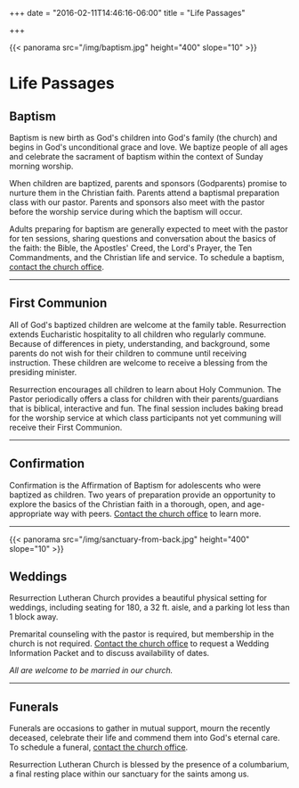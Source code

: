 +++
date = "2016-02-11T14:46:16-06:00"
title = "Life Passages"

+++

{{< panorama src="/img/baptism.jpg" height="400" slope="10" >}}

# Life Passages

## Baptism
Baptism is new birth as God's children into God's family (the church) and begins in God's unconditional grace and love. We baptize people of all ages and celebrate the sacrament of baptism within the context of Sunday morning worship. 

When children are baptized, parents and sponsors (Godparents) promise to nurture them in the Christian faith.  Parents attend a baptismal preparation class with our pastor. Parents and sponsors also meet with the pastor before the worship service during which the baptism will occur. 

Adults preparing for baptism are generally expected to meet with the pastor for ten sessions, sharing questions and conversation about the basics of the faith:  the Bible, the Apostles' Creed, the Lord's Prayer, the Ten Commandments, and the Christian life and service.  To schedule a baptism, [contact the church office](mailto:office@rlclakeview.com).

---

## First Communion
All of God's baptized children are welcome at the family table. Resurrection extends Eucharistic hospitality to all children who regularly commune. Because of differences in piety, understanding, and background, some parents do not wish for their children to commune until receiving instruction. These children are welcome to receive a blessing from the presiding minister.

Resurrection encourages all children to learn about Holy Communion. The Pastor periodically offers a class for children with their parents/guardians that is biblical, interactive and fun. The final session includes baking bread for the worship service at which class participants not yet communing will receive their First Communion.

---

## Confirmation
Confirmation is the Affirmation of Baptism for adolescents who were baptized as children.  Two years of preparation provide an opportunity to explore the basics of the Christian faith in a thorough, open, and age-appropriate way with peers.  [Contact the church office](mailto:office@rlclakeview.com) to learn more.

---

{{< panorama src="/img/sanctuary-from-back.jpg" height="400" slope="10" >}}

## Weddings
Resurrection Lutheran Church provides a beautiful physical setting for weddings, including seating for 180, a 32 ft. aisle, and a parking lot less than 1 block away. 

Premarital counseling with the pastor is required, but membership in the church is not required.  [Contact the church office](mailto:office@rlclakeview.com) to request a Wedding Information Packet and to discuss availability of dates.

_All are welcome to be married in our church._

---

## Funerals
Funerals are occasions to gather in mutual support, mourn the recently deceased, celebrate their life and commend them into God's eternal care.  To schedule a funeral, [contact the church office](mailto:office@rlclakeview.com).

Resurrection Lutheran Church is blessed by the presence of a columbarium, a final resting place within our sanctuary for the saints among us.
